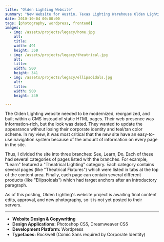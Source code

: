 ```yaml
---
title: "Olden Lighting Website"
summary: "New Website for Austin, Texas Lighting Warehouse Olden Lighting."
date: 2010-10-04 00:00:00
tags: [photography, wordpress, frontend]
images:
  - img: /assets/projects/legacy/home.jpg
    alt: 
    title: 
    width: 491
    height: 350
  - img: /assets/projects/legacy/theatrical.jpg
    alt: 
    title: 
    width: 500
    height: 341
  - img: /assets/projects/legacy/ellipsoidals.jpg
    alt: 
    title: 
    width: 500
    height: 349

---
```


<p>The Olden Lighting website needed to be modernized, reorganized, and built within a CMS instead of static HTML pages. Their web presence was information-rich, but the look was dated. They wanted to update the appearance without losing their corporate identity and teal/tan color scheme. In my view, it was most critical that the new site have an easy-to-use navigation system because of the amount of information on every page in the site.</p><p>Thus, I divided the site into three branches: See, Learn, Do. Each of these had several categories of pages listed with the branches. For example, "Learn" featured a "Theatrical Lighting" category. Each category contains several pages (like "Theatrical Fixtures") which were listed in tabs at the top of the content area. Finally, each page can contain several different products (like "Ellipsoidals") which had target anchors after an introductory paragraph.</p><p>As of this posting, Olden Lighting's website project is awaiting final content edits, approval, and new photography, so it is not yet posted to their servers.</p>

---

<ul><li><strong>Website Design &amp; Copywriting</strong></li><li><strong>Design Applications:</strong> Photoshop CS5, Dreamweaver CS5</li><li><strong>Development Platform:</strong> Wordpress</li><li><strong>Typefaces:</strong> Rockwell (Comic Sans required by Corporate Identity)</li></ul>
